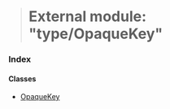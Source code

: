 > # External module: "type/OpaqueKey"

### Index

#### Classes

* [OpaqueKey](../classes/_type_opaquekey_.opaquekey.md)